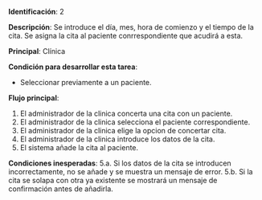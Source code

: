

**Identificación**: 2

**Descripción**: Se introduce el día, mes, hora de comienzo y el tiempo de la cita. Se asigna la cita al paciente conrrespondiente que acudirá a esta.

**Principal**: Clínica

**Condición para desarrollar esta tarea**:
* Seleccionar previamente a un paciente.

**Flujo principal**:
1. El administrador de la clinica concerta una cita con un paciente.
2. El administrador de la clinica selecciona el paciente correspondiente.
3. El administrador de la clinica elige la opcion de concertar cita.
4. El administrador de la clinica introduce los datos de la cita.
5. El sistema añade la cita al paciente.

**Condiciones inesperadas**:
5.a. Si los datos de la cita se introducen incorrectamente, no se añade y se muestra un mensaje de error.
5.b. Si la cita se solapa con otra ya existente se mostrará un mensaje de confirmación antes de añadirla.
